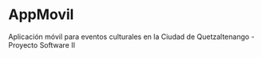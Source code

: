 # AppMovil
Aplicación móvil para eventos culturales en la Ciudad de Quetzaltenango - Proyecto Software II
